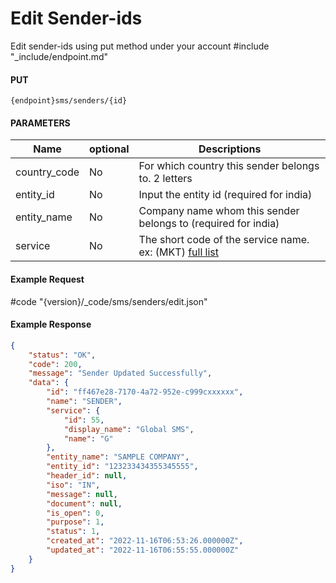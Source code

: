 # Edit Sender-ids

Edit sender-ids using put method under your account
#include "_include/endpoint.md"

#### PUT

```
{endpoint}sms/senders/{id}
```

#### PARAMETERS

| Name         | optional | Descriptions                                                                                 |
| ------------ | -------- | -------------------------------------------------------------------------------------------- |
| country_code | No       | For which country this sender belongs to. 2 letters                                          |
| entity_id    | No       | Input the entity id (required for india)                                                     |
| entity_name  | No       | Company name whom this sender belongs to (required for india)                                |
| service      | No       | The short code of the service name. ex: (MKT) [full list](/docs/{version}/#content-products) |

#### Example Request

#code "{version}/_code/sms/senders/edit.json"

#### Example Response

```json
{
    "status": "OK",
    "code": 200,
    "message": "Sender Updated Successfully",
    "data": {
        "id": "ff467e28-7170-4a72-952e-c999cxxxxxx",
        "name": "SENDER",
        "service": {
            "id": 55,
            "display_name": "Global SMS",
            "name": "G"
        },
        "entity_name": "SAMPLE COMPANY",
        "entity_id": "123233434355345555",
        "header_id": null,
        "iso": "IN",
        "message": null,
        "document": null,
        "is_open": 0,
        "purpose": 1,
        "status": 1,
        "created_at": "2022-11-16T06:53:26.000000Z",
        "updated_at": "2022-11-16T06:55:55.000000Z"
    }
}
```
